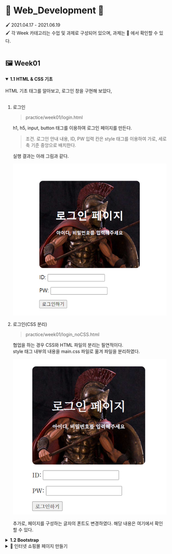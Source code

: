 # 🎨 Web_Development 🎨
🖌 2021.04.17 - 2021.06.19<br>
🖌 각 Week 카테고리는 수업 및 과제로 구성되어 있으며, 과제는 📒 에서 확인할 수 있다.<br><br>

## 🖼 Week01
<details open>
  <summary><b>1.1 HTML & CSS 기초</b></summary><br>
  HTML 기초 태그를 알아보고, 로그인 창을 구현해 보았다,<br><br>

1. 로그인<br>

    > practice/week01/login.html

    h1, h5, input, button 태그를 이용하여 로그인 페이지를 만든다.

    >조건. 로그인 안내 내용, ID, PW 입력 칸은 style 태그를 이용하여 가로, 세로 축 기준 중앙으로 배치한다.

    실행 결과는 아래 그림과 같다.

    <p align = center><img src = "image/login.PNG" alt="로그인"><p>
    

2. 로그인(CSS 분리)<br>

    > practice/week01/login_noCSS.html

    협업을 하는 경우 CSS와 HTML 파일의 분리는 필연적이다.<br>
    style 태그 내부의 내용을 main.css 파일로 옮겨 파일을 분리하였다.

     <p align = center><img src = "image/login_noCSS.PNG" alt="로그인" ><p>

     추가로, 페이지를 구성하는 글자의 <a src="https://fonts.google.com/?subset=korean"> 폰트</a>도 변경하였다.
     해당 내용은 <a src="https://github.com/bbjoite09/SeriesD/blob/master/practice/week01/login_noCSS.html">여기</a>에서 확인할 수 있다.<br>

</details>

<details>
  <summary><b>1.2 Bootstrap</b></summary><br>

  > practice/week01/bootstrap.html

  부트스트랩을 이용해 클론페이지를 만들어 보았다. 실습 결과는 아래와 같다.
  <p align = center><img src = "image/bootstrap.PNG" alt="로그인" ><p><br><br>
</details>
<details>
<summary>📒 인터넷 쇼핑몰 페이지 만들기</summary><br>
임의의 상품을 판매하는 페이지를 만들어 보았다. 버튼에 대한 반응은 따로 처리하지 않았다.<br>

>practice/week01/product.html

>practice/css/style_shop.css

해당 내용은 <a src="https://github.com/bbjoite09/SeriesD/blob/master/practice/week01/product.html">여기</a>에서 확인할 수 있다.<br>
<p align = center><img src = "image/happii_shop.PNG" alt="로그인" width = "300" height = "370"><p>
<br>
</details>


